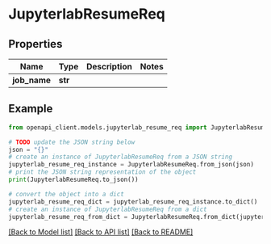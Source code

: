 # JupyterlabResumeReq


## Properties

Name | Type | Description | Notes
------------ | ------------- | ------------- | -------------
**job_name** | **str** |  | 

## Example

```python
from openapi_client.models.jupyterlab_resume_req import JupyterlabResumeReq

# TODO update the JSON string below
json = "{}"
# create an instance of JupyterlabResumeReq from a JSON string
jupyterlab_resume_req_instance = JupyterlabResumeReq.from_json(json)
# print the JSON string representation of the object
print(JupyterlabResumeReq.to_json())

# convert the object into a dict
jupyterlab_resume_req_dict = jupyterlab_resume_req_instance.to_dict()
# create an instance of JupyterlabResumeReq from a dict
jupyterlab_resume_req_from_dict = JupyterlabResumeReq.from_dict(jupyterlab_resume_req_dict)
```
[[Back to Model list]](../README.md#documentation-for-models) [[Back to API list]](../README.md#documentation-for-api-endpoints) [[Back to README]](../README.md)


